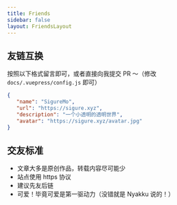 ```yaml
---
title: Friends
sidebar: false
layout: FriendsLayout
---
```


## 友链互换

按照以下格式留言即可，或者直接向我提交 PR ～（修改 `docs/.vuepress/config.js` 即可）

```json
{
   "name": "SigureMo",
   "url": "https://sigure.xyz",
   "description": "一个小透明的透明世界",
   "avatar": "https://sigure.xyz/avatar.jpg"
}
```

## 交友标准

-  文章大多是原创作品，转载内容尽可能少
-  站点使用 https 协议
-  建议先友后链
-  可爱！毕竟可爱是第一驱动力（没错就是 Nyakku 说的！）
